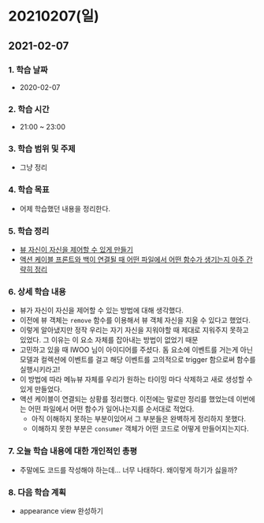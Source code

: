 # 20210207\(일\)

## 2021-02-07

### 1. 학습 날짜

* 2020-02-07

### 2. 학습 시간

* 21:00 ~ 23:00

### 3. 학습 범위 및 주제

* 그냥 정리

### 4. 학습 목표

* 어제 학습했던 내용을 정리한다.

### 5. 학습 정리

* [뷰 자신이 자신을 제어할 수 있게 만들기](https://simian114.gitbook.io/blog/undefined/backbonejs/undefined)
* [액션 케이블 프론트와 백이 연결될 때 어떤 파일에서 어떤 함수가 생기는지 아주 간략히 정리](https://simian114.gitbook.io/blog/undefined/rubyonrails/undefined-4)

### 6. 상세 학습 내용

* 뷰가 자신이 자신을 제어할 수 있는 방법에 대해 생각했다.
* 이전에 뷰 객체는 `remove` 함수를 이용해서 뷰 객체 자신을 지울 수 있다고 했었다.
* 이렇게 알아냈지만 정작 우리는 자기 자신을 지워야할 때 제대로 지워주지 못하고 있었다. 그 이유는 이 요소 자체를 잡아내는 방법이 없었기 때문
* 고민하고 있을 때 IWOO 님이 아이디어를 주셨다. 돔 요소에 이벤트를 거는게 아닌 모델과 컬렉션에 이벤트를 걸고 해당 이벤트를 고의적으로 trigger 함으로써 함수를 실행시키라고!
* 이 방법에 따라 메뉴뷰 자체를 우리가 원하는 타이밍 마다 삭제하고 새로 생성할 수 있게 만들었다.
* 액션 케이블이 연결되는 상황를 정리했다. 이전에는 말로만 정리를 했었는데 이번에는 어떤 파일에서 어떤 함수가 일어나는지를 순서대로 적었다.
  * 아직 이해하지 못하는 부분이있어서 그 부분들은 완벽하게 정리하지 못했다.
  * 이해하지 못한 부분은 `consumer` 객체가 어떤 코드로 어떻게 만들어지는지다.

### 7. 오늘 학습 내용에 대한 개인적인 총평

* 주말에도 코드를 작성해야 하는데... 너무 나태하다. 왜이렇게 하기가 싫을까?

### 8. 다음 학습 계획

* appearance view 완성하기

